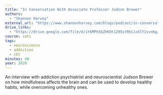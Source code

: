 ```yaml
---
title: "In Conversation With Associate Professor Judson Brewer"
authors:
  - "Shannon Harvey"
external_url: "https://www.shannonharvey.com/blogs/podcast/in-conversation-with-associate-professor-judson-brewer-episode-06"
drive_links:
  - "https://drive.google.com/file/d/1t6MPk5GZhKUt1295stRkCixXlY1svn6g/view?usp=drive_link"
course: sati
tags:
  - neuroscience
  - addiction
  - cbt
minutes: 40
year: 2020
---
```


An interview with addiction psychiatrist and neuroscientist Judson Brewer on how mindfulness affects the brain and can be used to develop healthy habits, while overcoming unhealthy ones.
